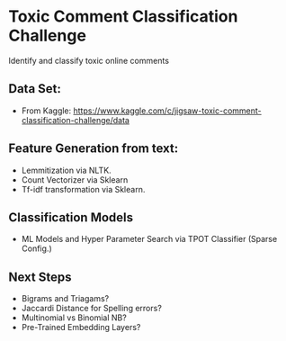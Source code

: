 # Toxic Comment Classification Challenge

Identify and classify toxic online comments

## Data Set:
- From Kaggle: https://www.kaggle.com/c/jigsaw-toxic-comment-classification-challenge/data


## Feature Generation from text:
-  Lemmitization via NLTK.
-  Count Vectorizer via Sklearn
-  Tf-idf transformation via Sklearn.

## Classification Models
-  ML Models and Hyper Parameter Search via TPOT Classifier (Sparse Config.)

## Next Steps
-  Bigrams and Triagams?
-  Jaccardi Distance for Spelling errors?
-  Multinomial vs Binomial NB?
-  Pre-Trained Embedding Layers?
